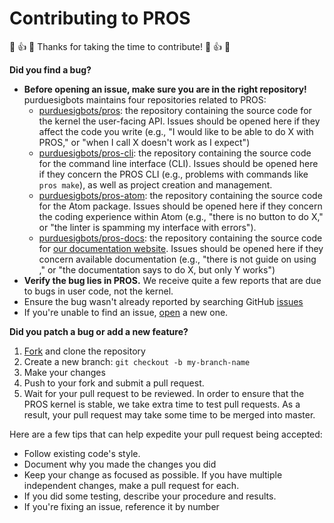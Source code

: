 # Contributing to PROS

:tada: :+1: :steam_locomotive: Thanks for taking the time to contribute! :steam_locomotive: :+1: :tada:

**Did you find a bug?**
- **Before opening an issue, make sure you are in the right repository!**
  purduesigbots maintains four repositories related to PROS:
  - [purduesigbots/pros](https://github.com/purduesigbots/pros): the repository containing the source code for the kernel the user-facing API. Issues should be opened here if they affect the code you write (e.g., "I would like to be able to do X with PROS," or "when I call <PROS function> X doesn't work as I expect")
  - [purduesigbots/pros-cli](https://github.com/purduesigbots/pros-cli): the repository containing the source code for the command line interface (CLI). Issues should be opened here if they concern the PROS CLI (e.g., problems with commands like `pros make`), as well as project creation and management.
  - [purduesigbots/pros-atom](https://github.com/purduesigbots/pros-atom): the repository containing the source code for the Atom package. Issues should be opened here if they concern the coding experience within Atom (e.g., "there is no button to do X," or "the linter is spamming my interface with errors").
  - [purduesigbots/pros-docs](https://github.com/purduesigbots/pros-docs): the repository containing the source code for [our documentation website](https://pros.cs.purdue.edu). Issues should be opened here if they concern available documentation (e.g., "there is not guide on using <PROS feature>," or "the documentation says to do X, but only Y works")
- **Verify the bug lies in PROS.** We receive quite a few reports that are due to bugs in user code, not the kernel.
- Ensure the bug wasn't already reported by searching GitHub [issues](https://github.com/purduesigbots/pros/issues)
- If you're unable to find an issue, [open](https://github.com/purduesigbots/pros/issues/new) a new one.

**Did you patch a bug or add a new feature?**
1. [Fork](https://github.com/purduesigbots/pros/fork) and clone the repository
2. Create a new branch: `git checkout -b my-branch-name`
3. Make your changes
4. Push to your fork and submit a pull request.
5. Wait for your pull request to be reviewed. In order to ensure that the PROS kernel is stable, we take extra time to test pull requests. As a result, your pull request may take some time to be merged into master.

Here are a few tips that can help expedite your pull request being accepted:
- Follow existing code's style.
- Document why you made the changes you did
- Keep your change as focused as possible. If you have multiple independent changes, make a pull request for each.
- If you did some testing, describe your procedure and results.
- If you're fixing an issue, reference it by number
